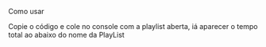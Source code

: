 Como usar

Copie o código e cole no console com a playlist aberta, iá aparecer o tempo total ao abaixo do nome da PlayList